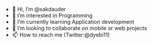 - 👋 Hi, I’m @sakdauder
- 👀 I’m interested in Programming
- 🌱 I’m currently learning Application development
- 💞️ I’m looking to collaborate on mobile or web projects
- 📫 How to reach me (Twitter:@dyebi11)

<!---
sakdauder/sakdauder is a ✨ special ✨ repository because its `README.md` (this file) appears on your GitHub profile.
You can click the Preview link to take a look at your changes.
--->
